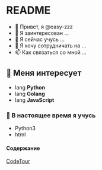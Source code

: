 # README

- 👋 Привет, я @easy-zzz
- 👀 Я заинтересован ...
- 🌱 Я сейчас учусь ...
- 💞️ Я хочу сотрудничать на ...
- 📫 Как связаться со мной ...

## 👀 Меня интересует

- lang **Python**
- lang **Golang**
- lang **JavaScript**

### 🌱 В настоящее время я учусь

- Python3
- html

<!---
easy-zzz/easy-zzz является " специальным " хранилищем , потому что его `README.md ` (этот файл) появится в вашем профиле на GitHub.
Вы можете перейти по ссылке предварительного просмотра, чтобы ознакомиться с вашими изменениями.
--->

#### Содержание

[CodeTour](CodeTour.md)
